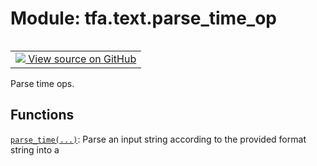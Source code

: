 <div itemscope itemtype="http://developers.google.com/ReferenceObject">
<meta itemprop="name" content="tfa.text.parse_time_op" />
<meta itemprop="path" content="Stable" />
</div>

# Module: tfa.text.parse_time_op


<table class="tfo-notebook-buttons tfo-api" align="left">

<td>
  <a target="_blank" href="https://github.com/tensorflow/addons/tree/r0.6/tensorflow_addons/text/parse_time_op.py">
    <img src="https://www.tensorflow.org/images/GitHub-Mark-32px.png" />
    View source on GitHub
  </a>
</td></table>



Parse time ops.

<!-- Placeholder for "Used in" -->


## Functions

[`parse_time(...)`](../../tfa/text/parse_time.md): Parse an input string according to the provided format string into a


